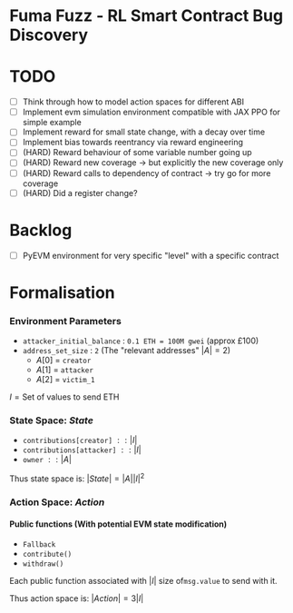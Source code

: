 
# Fuma Fuzz - RL Smart Contract Bug Discovery


# TODO

- [ ] Think through how to model action spaces for different ABI
- [ ] Implement evm simulation environment compatible with JAX PPO for simple example
- [ ] Implement reward for small state change, with a decay over time
- [ ] Implement bias towards reentrancy via reward engineering
- [ ] (HARD) Reward behaviour of some variable number going up 
- [ ] (HARD) Reward new coverage -> but explicitly the new coverage only
- [ ] (HARD) Reward calls to dependency of contract -> try go for more coverage 
- [ ] (HARD) Did a register change?

# Backlog

- [ ] PyEVM environment for very specific "level" with a specific contract


# Formalisation


### Environment Parameters

- `attacker_initial_balance` : `0.1 ETH = 100M gwei` (approx £100)
- `address_set_size` : `2` (The "relevant addresses" $|A|=2$)
  - $A[0]$ = `creator`
  - $A[1]$ = `attacker`
  - $A[2]$ = `victim_1`
  



$I=\text{Set of values to send ETH}$


### State Space: $State$

- `contributions[creator]` $:: |I|$
- `contributions[attacker]` $:: |I|$  
- `owner` $:: |A|$

Thus state space is: $|State|= |A||I|^2$


### Action Space: $Action$

#### Public functions (With potential EVM state modification) 
- `Fallback`
- `contribute()` 
- `withdraw()`

Each public function associated with $|I|$ size of`msg.value` to send with it. 

Thus action space is: $|Action|=3|I|$


